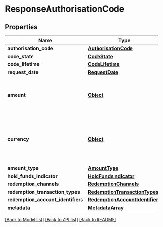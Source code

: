 # ResponseAuthorisationCode

## Properties
Name | Type | Description | Notes
------------ | ------------- | ------------- | -------------
**authorisation_code** | [**AuthorisationCode**](AuthorisationCode.md) |  | 
**code_state** | [**CodeState**](CodeState.md) |  | 
**code_lifetime** | [**CodeLifetime**](CodeLifetime.md) |  | [optional] 
**request_date** | [**RequestDate**](RequestDate.md) |  | [optional] 
**amount** | [**Object**](Object.md) | Indicates the amount associated with the authorisation code. | [optional] 
**currency** | [**Object**](Object.md) | Indicates the Amount Currency. Must be supplied when an amount is supplied. | [optional] 
**amount_type** | [**AmountType**](AmountType.md) |  | [optional] 
**hold_funds_indicator** | [**HoldFundsIndicator**](HoldFundsIndicator.md) |  | [optional] 
**redemption_channels** | [**RedemptionChannels**](RedemptionChannels.md) |  | [optional] 
**redemption_transaction_types** | [**RedemptionTransactionTypes**](RedemptionTransactionTypes.md) |  | [optional] 
**redemption_account_identifiers** | [**RedemptionAccountIdentifiers**](RedemptionAccountIdentifiers.md) |  | [optional] 
**metadata** | [**MetadataArray**](MetadataArray.md) |  | [optional] 

[[Back to Model list]](../README.md#documentation-for-models) [[Back to API list]](../README.md#documentation-for-api-endpoints) [[Back to README]](../README.md)

